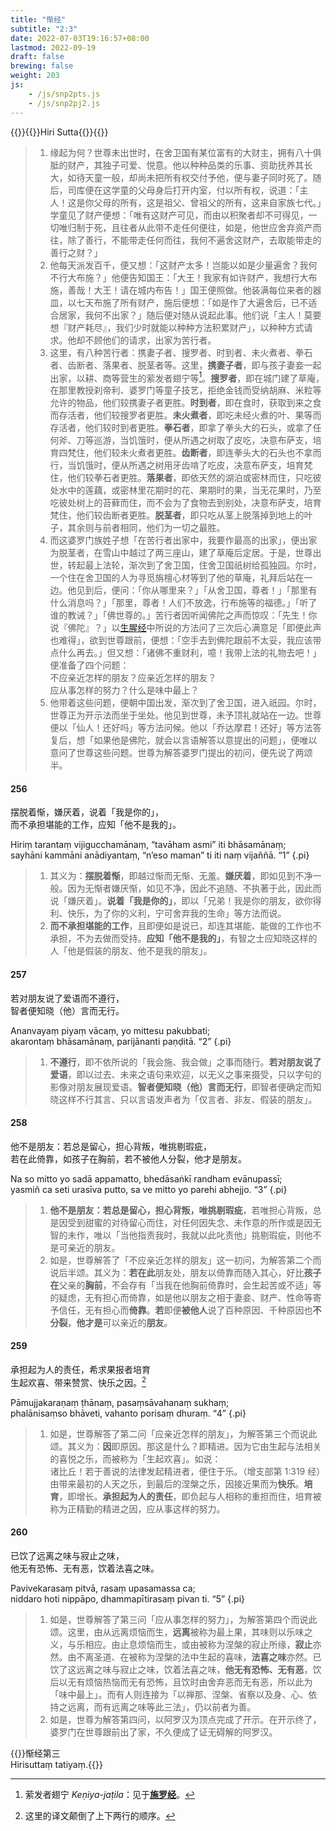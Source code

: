 ```yaml
---
title: "惭经"
subtitle: "2:3"
date: 2022-07-03T19:16:57+08:00
lastmod: 2022-09-19
draft: false
brewing: false
weight: 203
js:
    - /js/snp2pts.js
    - /js/snp2pj2.js
---
```



{{<subtitle>}}{{<suttalink src="snp2.3">}}Hiri Sutta{{</suttalink>}}{{</subtitle>}}

> 1. 缘起为何？世尊未出世时，在舍卫国有某位富有的大财主，拥有八十俱胝的财产，其独子可爱、悦意。他以种种品类的乐事、资助抚养其长大，如待天童一般，却尚未把所有权交付予他，便与妻子同时死了。随后，司库便在这学童的父母身后打开内室，付以所有权，说道：「主人！这是你父母的所有，这是祖父、曾祖父的所有，这来自家族七代。」学童见了财产便想：「唯有这财产可见，而由以积聚者却不可得见，一切唯归制于死，且往者从此带不走任何便往，如是，他世应舍弃资产而往，除了善行，不能带走任何而往，我何不遍舍这财产，去取能带走的善行之财？」
> 1. 他每天派发百千，便又想：「这财产太多！岂能以如是少量遍舍？我何不行大布施？」他便告知国王：「大王！我家有如许财产，我想行大布施，善哉！大王！请在城内布告！」国王便照做。他装满每位来者的器皿，以七天布施了所有财产，施后便想：「如是作了大遍舍后，已不适合居家，我何不出家？」随后便对随从说起此事。他们说「主人！莫要想『财产耗尽』，我们少时就能以种种方法积累财产」，以种种方式请求。他却不顾他们的请求，出家为苦行者。
> 1. 这里，有八种苦行者：携妻子者、搜罗者、时到者、未火煮者、拳石者、齿断者、落果者、脱茎者等。这里，**携妻子者**，即与孩子妻妾一起出家，以耕、商等营生的萦发者翅宁等[^p-1]。**搜罗者**，即在城门建了草庵，在那里教授刹帝利、婆罗门等童子技艺，拒绝金钱而受纳胡麻、米粒等允许的物品，他们较携妻子者更胜。**时到者**，即在食时，获取到来之食而存活者，他们较搜罗者更胜。**未火煮者**，即吃未经火煮的叶、果等而存活者，他们较时到者更胜。**拳石者**，即拿了拳头大的石头，或拿了任何斧、刀等巡游，当饥饿时，便从所遇之树取了皮吃，决意布萨支，培育四梵住，他们较未火煮者更胜。**齿断者**，即连拳头大的石头也不拿而行，当饥饿时，便从所遇之树用牙齿啃了吃皮，决意布萨支，培育梵住，他们较拳石者更胜。**落果者**，即依天然的湖泊或密林而住，只吃彼处水中的莲藕，或密林里花期时的花、果期时的果，当无花果时，乃至吃彼处树上的苔藓而住，而不会为了食物去到别处，决意布萨支，培育梵住，他们较齿断者更胜。**脱茎者**，即只吃从茎上脱落掉到地上的叶子，其余则与前者相同，他们为一切之最胜。
> 1. 而这婆罗门族姓子想「在苦行者出家中，我要作最高的出家」，便出家为脱茎者，在雪山中越过了两三座山，建了草庵后定居。于是，世尊出世，转起最上法轮，渐次到了舍卫国，住舍卫国祇树给孤独园。尔时，一个住在舍卫国的人为寻觅旃檀心材等到了他的草庵，礼拜后站在一边。他见到后，便问：「你从哪里来？」「从舍卫国，尊者！」「那里有什么消息吗？」「那里，尊者！人们不放逸，行布施等的福德。」「听了谁的教诫？」「佛世尊的。」苦行者因听闻佛陀之声而惊叹：「先生！你说『佛陀』？」以[生腥经](../202/)中所说的方法问了三次后心满意足「即便此声也难得」，欲到世尊跟前，便想：「空手去到佛陀跟前不太妥，我应该带点什么再去。」但又想：「诸佛不重财利，噫！我带上法的礼物去吧！」便准备了四个问题：<div>不应亲近怎样的朋友？应亲近怎样的朋友？<br>应从事怎样的努力？什么是味中最上？</div>
> 1. 他带着这些问题，便朝中国出发，渐次到了舍卫国，进入祇园。尔时，世尊正为开示法而坐于坐处。他见到世尊，未予顶礼就站在一边。世尊便以「仙人！还好吗」等方法问候。他以「乔达摩君！还好」等方法答复后，想「如果他是佛陀，就会以言语解答以意提出的问题」，便唯以意问了世尊这些问题。世尊为解答婆罗门提出的初问，便先说了两颂半。

[^p-1]: 萦发者翅宁 *Keṇiya-jaṭila*：见于[**施罗经**](../307/)。

#### 256

摆脱着惭，嫌厌着，说着「我是你的」，  
而不承担堪能的工作，应知「他不是我的」。

Hiriṃ tarantaṃ vijigucchamānaṃ, “tavāham asmi” iti bhāsamānaṃ;  
sayhāni kammāni anādiyantaṃ, “n’eso maman” ti iti naṃ vijaññā. <q>1</q>
{.pi}

> 1. 其义为：**摆脱着惭**，即越过惭而无惭、无羞。**嫌厌着**，即如见到不净一般。因为无惭者嫌厌惭，如见不净，因此不追随、不执著于此，因此而说「嫌厌着」。**说着「我是你的」**，即以「兄弟！我是你的朋友，欲你得利、快乐，为了你的义利，宁可舍弃我的生命」等方法而说。
> 1. **而不承担堪能的工作**，且即便如是说已，却连其堪能、能做的工作也不承担，不为去做而受持。**应知「他不是我的」**，有智之士应知晓这样的人「他是假装的朋友、他不是我的朋友」。

#### 257

若对朋友说了爱语而不遵行，  
智者便知晓（他）言而无行。

Ananvayaṃ piyaṃ vācaṃ, yo mittesu pakubbati;  
akarontaṃ bhāsamānaṃ, parijānanti paṇḍitā. <q>2</q>
{.pi}

> 1. **不遵行**，即不依所说的「我会施、我会做」之事而随行。**若对朋友说了爱语**，即以过去、未来之语句来欢迎，以无义之事来摄受，只以字句的影像对朋友展现爱语。**智者便知晓（他）言而无行**，即智者便确定而知晓这样不行其言、只以言语发声者为「仅言者、非友、假装的朋友」。

#### 258

他不是朋友：若总是留心，担心背叛，唯挑剔瑕疵，  
若在此倚靠，如孩子在胸前，若不被他人分裂，他才是朋友。

Na so mitto yo sadā appamatto, bhedāsaṅkī randham evānupassī;  
yasmiñ ca seti urasīva putto, sa ve mitto yo parehi abhejjo. <q>3</q>
{.pi}

> 1. **他不是朋友：若总是留心，担心背叛，唯挑剔瑕疵**，若唯担心背叛，总是因受到甜蜜的对待留心而住，对任何因失念、未作意的所作或是因无智的未作，唯以「当他指责我时，我就以此叱责他」挑剔瑕疵，则他不是可亲近的朋友。
> 1. 如是，世尊解答了「不应亲近怎样的朋友」这一初问，为解答第二个而说后半颂。其义为：**若在此**朋友处，朋友以倚靠而随入其心，好比**孩子在**父亲的**胸前**，不会存有「当我在他胸前倚靠时，会生起苦或不适」等的疑虑，无有担心而倚靠，如是他以朋友之相于妻妾、财产、性命等寄予信任，无有担心而**倚靠**。**若**即便**被他人**说了百种原因、千种原因也**不分裂**，**他才是**可以亲近的**朋友**。

#### 259

承担起为人的责任，希求果报者培育  
生起欢喜、带来赞赏、快乐之因。[^259-1]

Pāmujjakaraṇaṃ ṭhānaṃ, pasaṃsāvahanaṃ sukhaṃ;  
phalānisaṃso bhāveti, vahanto porisaṃ dhuraṃ. <q>4</q>
{.pi}

> 1. 如是，世尊解答了第二问「应亲近怎样的朋友」，为解答第三个而说此颂。其义为：**因**即原因。那这是什么？即精进。因为它由生起与法相关的喜悦之乐，而被称为「生起欢喜」。如说：<div>诸比丘！若于善说的法律发起精进者，便住于乐。（增支部第 1:319 经）</div>由带来最初的人天之乐，到最后的涅槃之乐，因接近果而为**快乐**。**培育**，即增长。**承担起为人的责任**，即负起与人相称的重担而住，培育被称为正精勤的精进之因，应从事这样的努力。

[^259-1]: 这里的译文颠倒了上下两行的顺序。

#### 260

已饮了远离之味与寂止之味，  
他无有恐怖、无有恶，饮着法喜之味。

Pavivekarasaṃ pitvā, rasaṃ upasamassa ca;  
niddaro hoti nippāpo, dhammapītirasaṃ pivan ti. <q>5</q>
{.pi}

> 1. 如是，世尊解答了第三问「应从事怎样的努力」，为解答第四个而说此颂。这里，由从远离烦恼而生，**远离**被称为最上果，其味则以乐味之义，与乐相应。由止息烦恼而生，或由被称为涅槃的寂止所缘，**寂止**亦然。由不离圣道、在被称为涅槃的法中生起的喜味，**法喜之味**亦然。已饮了这远离之味与寂止之味，饮着法喜之味，**他无有恐怖、无有恶**，饮后以无有烦恼热恼而无有恐怖，且饮时由舍弃恶而无有恶，所以此为「味中最上」。而有人则连接为「以禅那、涅槃、省察以及身、心、依持之远离，而有远离之味等此三法」，仍以前者为善。
> 1. 如是，世尊为解答第四问，以阿罗汉为顶点完成了开示。在开示终了，婆罗门在世尊跟前出了家，不久便成了证无碍解的阿罗汉。

{{<eof>}}惭经第三<br>Hirisuttaṃ tatiyaṃ.{{</eof>}}